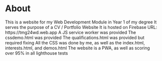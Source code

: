 <h1>About</h1>
This is a website for my Web Development Module in Year 1 of my degree
It serves the purpose of a CV / Portfolio Website
It is hosted on Firebase URL: https://tmg24wd.web.app
A JS service worker was provided
The cssdemo.html was provided
The qualifications.html was provided but required fixing
All the CSS was done by me, as well as the index.html, interests.html, and demos.html
The website is a PWA, as well as scoring over 95% in all lighthouse tests
